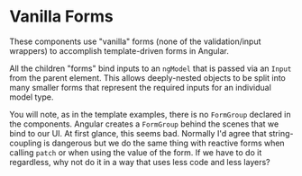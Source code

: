# Vanilla Forms

These components use "vanilla" forms (none of the validation/input wrappers) to accomplish template-driven forms in Angular.

All the children "forms" bind inputs to an `ngModel` that is passed via an `Input` from the parent element. This allows deeply-nested objects to be split into many smaller forms that represent the required inputs for an individual model type.

You will note, as in the template examples, there is no `FormGroup` declared in the components. Angular creates a `FormGroup` behind the scenes that we bind to our UI. At first glance, this seems bad. Normally I'd agree that string-coupling is dangerous but we do the same thing with reactive forms when calling `patch` or when using the value of the form. If we have to do it regardless, why not do it in a way that uses less code and less layers?
